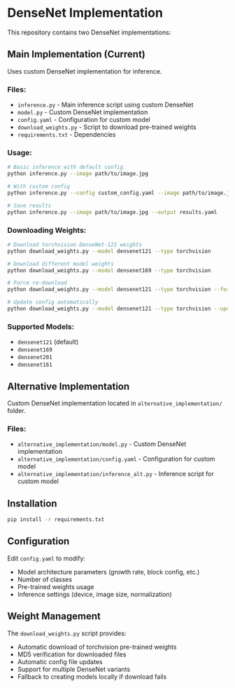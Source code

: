 # DenseNet Implementation

This repository contains two DenseNet implementations:

## Main Implementation (Current)
Uses custom DenseNet implementation for inference.

### Files:
- `inference.py` - Main inference script using custom DenseNet
- `model.py` - Custom DenseNet implementation
- `config.yaml` - Configuration for custom model
- `download_weights.py` - Script to download pre-trained weights
- `requirements.txt` - Dependencies

### Usage:
```bash
# Basic inference with default config
python inference.py --image path/to/image.jpg

# With custom config
python inference.py --config custom_config.yaml --image path/to/image.jpg

# Save results
python inference.py --image path/to/image.jpg --output results.yaml
```

### Downloading Weights:
```bash
# Download torchvision DenseNet-121 weights
python download_weights.py --model densenet121 --type torchvision

# Download different model weights
python download_weights.py --model densenet169 --type torchvision

# Force re-download
python download_weights.py --model densenet121 --type torchvision --force

# Update config automatically
python download_weights.py --model densenet121 --type torchvision --update-config config.yaml
```

### Supported Models:
- `densenet121` (default)
- `densenet169`
- `densenet201`
- `densenet161`

## Alternative Implementation
Custom DenseNet implementation located in `alternative_implementation/` folder.

### Files:
- `alternative_implementation/model.py` - Custom DenseNet implementation
- `alternative_implementation/config.yaml` - Configuration for custom model
- `alternative_implementation/inference_alt.py` - Inference script for custom model

## Installation
```bash
pip install -r requirements.txt
```

## Configuration
Edit `config.yaml` to modify:
- Model architecture parameters (growth rate, block config, etc.)
- Number of classes
- Pre-trained weights usage
- Inference settings (device, image size, normalization)

## Weight Management
The `download_weights.py` script provides:
- Automatic download of torchvision pre-trained weights
- MD5 verification for downloaded files
- Automatic config file updates
- Support for multiple DenseNet variants
- Fallback to creating models locally if download fails
